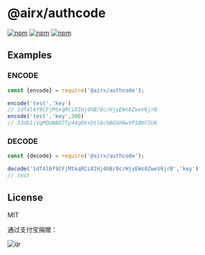 # @airx/authcode

[![npm](https://img.shields.io/npm/v/@airx/authcode.svg?style=plastic)](https://npmjs.org/package/@airx/authcode) [![npm](https://img.shields.io/npm/dm/@airx/authcode.svg?style=plastic)](https://npmjs.org/package/@airx/authcode)
[![npm](https://img.shields.io/npm/dt/@airx/authcode.svg?style=plastic)](https://npmjs.org/package/@airx/authcode)

## Examples

### ENCODE

```js
const {encode} = require('@airx/authcode');

encode('test','key')
// 1df4l6f9CFjMtkqRCi8IHj4hB/0c/HjyEWs0ZweV6jrB
encode('test','key',300)
// 33db1iVqMQUWBO7Tp44qKK+Dtl6cbBG9hNwYP1BKF5U6
```

### DECODE

```js
const {decode} = require('@airx/authcode');

decode('1df4l6f9CFjMtkqRCi8IHj4hB/0c/HjyEWs0ZweV6jrB','key')
// test
```

## License

MIT

通过支付宝捐赠：

![qr](https://cloud.githubusercontent.com/assets/1890238/15489630/fccbb9cc-2193-11e6-9fed-b93c59d6ef37.png)
